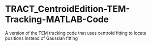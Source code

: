 # TRACT_CentroidEdition-TEM-Tracking-MATLAB-Code
A version of the TEM tracking code that uses centroid fitting to locate positions instead of Gaussian fitting
